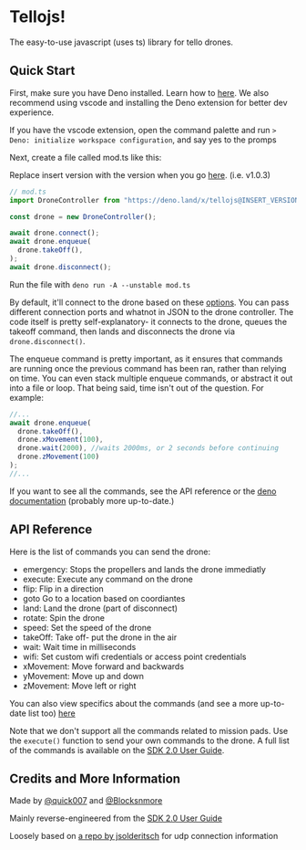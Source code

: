 # Tellojs!
The easy-to-use javascript (uses ts) library for tello drones.

## Quick Start

First, make sure you have Deno installed. Learn how to [here](https://deno.com/manual@v1.11.0/getting_started/installation). We also recommend using vscode and installing the Deno extension for better dev experience.

If you have the vscode extension, open the command palette and run `> Deno: initialize workspace configuration`, and say yes to the promps

Next, create a file called mod.ts like this:

Replace insert version with the version when you go [here](https://deno.land/x/tellojs@latest). (i.e. v1.0.3)
```ts
// mod.ts
import DroneController from "https://deno.land/x/tellojs@INSERT_VERSION/mod.ts";

const drone = new DroneController();

await drone.connect();
await drone.enqueue(
  drone.takeOff(),
);
await drone.disconnect();
```

Run the file with `deno run -A --unstable mod.ts`

By default, it'll connect to the drone based on these [options](https://github.com/quick007/tellojs/blob/v1.0.2/src/defaultoptions.json). You can pass different connection ports and whatnot in JSON to the drone controller. The code itself is pretty self-explanatory- it connects to the drone, queues the takeoff command, then lands and disconnects the drone via `drone.disconnect()`. 

The enqueue command is pretty important, as it ensures that commands are running once the previous command has been ran, rather than relying on time. You can even stack multiple enqueue commands, or abstract it out into a file or loop. That being said, time isn't out of the question. For example:

```ts
//...
await drone.enqueue(
  drone.takeOff(),
  drone.xMovement(100),
  drone.wait(2000), //waits 2000ms, or 2 seconds before continuing
  drone.zMovement(100)
);
//...
```

If you want to see all the commands, see the API reference or the [deno documentation](https://deno.land/x/tellojs@v1.0.2/src/cmds/mod.ts) (probably more up-to-date.)

## API Reference

Here is the list of commands you can send the drone:

- emergency: Stops the propellers and lands the drone immediatly
- execute: Execute any command on the drone
- flip: Flip in a direction
- goto Go to a location based on coordiantes
- land: Land the drone (part of disconnect)
- rotate: Spin the drone
- speed: Set the speed of the drone
- takeOff: Take off- put the drone in the air
- wait: Wait time in milliseconds
- wifi: Set custom wifi credentials or access point credentials
- xMovement: Move forward and backwards
- yMovement: Move up and down
- zMovement: Move left or right

You can also view specifics about the commands (and see a more up-to-date list too) [here](https://deno.land/x/tellojs@v1.0.2/src/cmds/mod.ts)

Note that we don't support all the commands related to mission pads. Use the `execute()` function to send your own commands to the drone. A full list of the commands is available on the [SDK 2.0 User Guide](https://dl-cdn.ryzerobotics.com/downloads/Tello/Tello%20SDK%202.0%20User%20Guide.pdf).

## Credits and More Information

Made by [@quick007](https://github.com/quick007) and [@Blocksnmore](https://github.com/Blocksnmore)

Mainly reverse-engineered from the [SDK 2.0 User Guide](https://dl-cdn.ryzerobotics.com/downloads/Tello/Tello%20SDK%202.0%20User%20Guide.pdf)

Loosely based on [a repo by jsolderitsch](https://github.com/jsolderitsch/tello-nodejs/blob/master/TelloConsole.js) for udp connection information

